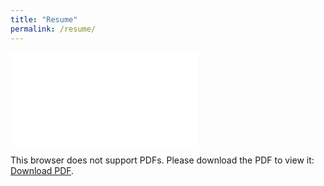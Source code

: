 ```yaml
---
title: "Resume"
permalink: /resume/
---
```


<object data="/images/cv.pdf" type="application/pdf" width="700px" height="700px">
    <embed src="/images/cv.pdf">
        <p>This browser does not support PDFs. Please download the PDF to view it: <a href="http://yoursite.com/the.pdf">Download PDF</a>.</p>
    </embed>
</object>